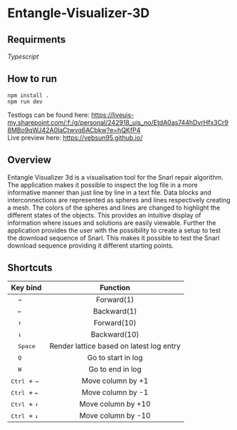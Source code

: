 # Entangle-Visualizer-3D

<h2> Requirments </h2>

*Typescript*

<h2> How to run </h2>

```npm install . ``` \
```npm run dev ```

Testlogs can be found here: https://liveuis-my.sharepoint.com/:f:/g/personal/242918_uis_no/EtdA0as744hDvrHfx3Cr98MBo9qWJ42A0laCtwvq6ACbkw?e=hQKfP4 \
Live preview here: https://vebsun95.github.io/

<h2> Overview </h2>

Entangle Visualizer 3d is a visualisation tool for
the Snarl repair algorithm. The application makes it possible to inspect the log file in a more informative
manner than just line by line in a text file. Data blocks and interconnections are represented as spheres
and lines respectively creating a mesh. The colors of the spheres and lines are changed to highlight the
different states of the objects. This provides an intuitive display of information where issues and solutions
are easily viewable. Further the application provides the user with the possibility to create a setup to test
the download sequence of Snarl. This makes it possible to test the Snarl download sequence providing it
different starting points.

<h2> Shortcuts </h2>

| Key bind  | Function  |
| :------------ |:---------------:|
| <kbd> &nbsp; &rightarrow; &nbsp;</kbd>      | Forward(1)         |
|  <kbd> &nbsp; &leftarrow; &nbsp;</kbd>      | Backward(1)        |
| <kbd> &nbsp; &uparrow; &nbsp; </kbd>  | Forward(10)        |
| <kbd> &nbsp; &downarrow; &nbsp; </kbd>  | Backward(10)        |
| <kbd> &nbsp; Space &nbsp;</kbd> | Render lattice based on latest log entry        |
| <kbd> &nbsp; Q &nbsp;</kbd> | Go to start in log        |
| <kbd> &nbsp; W &nbsp;</kbd> | Go to end in log        |
| <kbd> Ctrl </kbd> + <kbd> &rightarrow; </kbd>  | Move column by +1        |
| <kbd> Ctrl </kbd> + <kbd> &leftarrow; </kbd>  | Move column by -1        |
| <kbd> Ctrl </kbd> + <kbd> &uparrow; </kbd>  | Move column by +10        |
| <kbd> Ctrl </kbd> + <kbd> &downarrow; </kbd>  | Move column by -10        |
